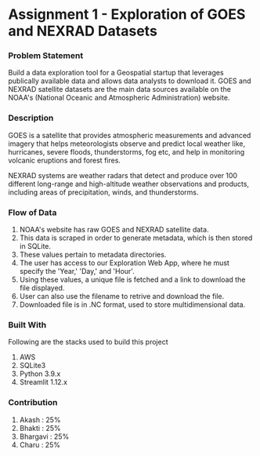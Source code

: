 # Assignment 1 - Exploration of GOES and NEXRAD Datasets

<h3> Problem Statement </h3>
Build a data exploration tool for a Geospatial startup that leverages publically available data and allows data analysts to download it. GOES and NEXRAD satellite datasets are the main data sources available on the NOAA's (National Oceanic and Atmospheric Administration) website.

<h3> Description </h3>

GOES is a satellite that provides atmospheric measurements and advanced imagery that helps meteorologists observe and predict local weather like, hurricanes, severe floods, thunderstorms, fog etc, and help in monitoring volcanic eruptions and forest fires.

NEXRAD systems are weather radars that detect and produce over 100 different long-range and high-altitude weather observations and products, including areas of precipitation, winds, and thunderstorms.

<h3> Flow of Data</h3>

1. NOAA's website has raw GOES and NEXRAD satellite data.
2. This data is scraped in order to generate metadata, which is then stored in SQLite.
3. These values pertain to metadata directories.
4. The user has access to our Exploration Web App, where he must specify the 'Year,' 'Day,' and 'Hour'.
5. Using these values, a unique file is fetched and a link to download the file displayed.
8. User can also use the filename to retrive and download the file.
9. Downloaded file is in .NC format, used to store multidimensional data.

<h3> Built With </h3>

Following are the stacks used to build this project

1. AWS
2. SQLite3
3. Python 3.9.x
4. Streamlit 1.12.x

<h3> Contribution </h3>

1. Akash : 25%
2. Bhakti : 25%
3. Bhargavi : 25%
4. Charu : 25%

